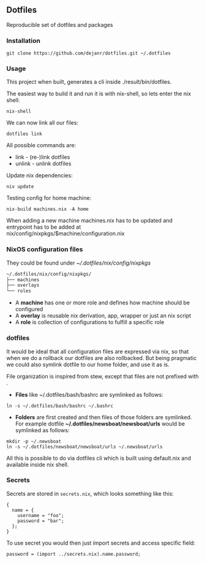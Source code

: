 ## Dotfiles

Reproducible set of dotfiles and packages

### Installation

```
git clone https://github.com/dejanr/dotfiles.git ~/.dotfiles
```

### Usage

This project when built, generates a cli inside ./result/bin/dotfiles.

The easiest way to build it and run it is with nix-shell, so lets enter the nix shell:

```
nix-shell
```

We can now link all our files:

```
dotfiles link
```

All possible commands are:

- link - (re-)link dotfiles
- unlink - unlink dotfiles

Update nix dependencies:

```
niv update
```

Testing config for home machine:

```
nix-build machines.nix -A home
```

When adding a new machine machines.nix has to be updated and entrypoint
has to be added at nix/config/nixpkgs/$machine/configuration.nix

### NixOS configuration files

They could be found under _~/.dotfiles/nix/config/nixpkgs_

```bash
~/.dotfiles/nix/config/nixpkgs/
├── machines
├── overlays
└── roles
```

- A **machine** has one or more role and defines how machine should be configured
- A **overlay** is reusable nix derivation, app, wrapper or just an nix script
- A **role** is collection of configurations to fulfill a specific role

### dotfiles

It would be ideal that all configuration files are expressed via nix, so that when
we do a rollback our dotfiles are also rollbacked. But being pragmatic we could also
symlink dotfile to our home folder, and use it as is.

File organization is inspired from stew, except that files are not prefixed with _._

- __Files__ like ~/.dotfiles/bash/bashrc are symlinked as follows:
```
ln -s ~/.dotfiles/bash/bashrc ~/.bashrc
```

- __Folders__ are first created and then files of those folders are symlinked.
For example dotfile __~/.dotfiles/newsboat/newsboat/urls__ would be symlinked as follows:

```
mkdir -p ~/.newsboat
ln -s ~/.dotfiles/newsboat/newsboat/urls ~/.newsboat/urls
```

All this is possible to do via dotfiles cli which is built using default.nix and available inside nix shell.

### Secrets

Secrets are stored in `secrets.nix`, which looks something like this:

```
{
  name = {
    username = "foo";
    password = "bar";
  };
}
```

To use secret you would then just import secrets and access specific field:

```
password = (import ../secrets.nix).name.password;
```
